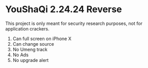 # YouShaQi 2.24.24 Reverse

This project is only meant for security research purposes, not for application crackers.

1. Can full screen on iPhone X
2. Can change source
3. No Umeng track
4. No Ads
5. No upgrade alert
